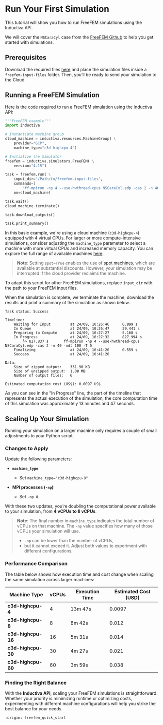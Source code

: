 # Run Your First Simulation
This tutorial will show you how to run FreeFEM simulations using the Inductiva API. 

We will cover the `NSCaraCyl` case from the [FreeFEM Github](https://github.com/FreeFem/FreeFem-sources) to help you get started with simulations.

## Prerequisites
Download the required files [here](https://github.com/FreeFem/FreeFem-sources/blob/master/examples/mpi/NSCaraCyl.edp) and place the simulation files inside a `freefem-input-files` folder. Then, you’ll be ready to send your simulation to the Cloud.

## Running a FreeFEM Simulation
Here is the code required to run a FreeFEM simulation using the Inductiva API:

```python
"""FreeFEM example"""
import inductiva

# Instantiate machine group
cloud_machine = inductiva.resources.MachineGroup( \
    provider="GCP",
    machine_type="c3d-highcpu-4")

# Initialize the Simulator
freefem = inductiva.simulators.FreeFEM( \
    version="4.15")

task = freefem.run( \
	input_dir="/Path/to/freefem-input-files",
	commands=[
		"ff-mpirun -np 4 --use-hwthread-cpus NSCaraCyl.edp -cas 2 -n 40 -ndt 100 -T 5"],
	on=cloud_machine)

task.wait()
cloud_machine.terminate()

task.download_outputs()

task.print_summary()

```

In this basic example, we're using a cloud machine (`c3d-highcpu-4`) equipped with 4 virtual CPUs. 
For larger or more compute-intensive simulations, consider adjusting the `machine_type` parameter to select 
a machine with more virtual CPUs and increased memory capacity. You can explore the full range of available machines [here](https://console.inductiva.ai/machine-groups/instance-types).

> **Note**: Setting `spot=True` enables the use of [spot machines](../how-it-works/machines/spot-machines.md), which are available at substantial discounts. 
> However, your simulation may be interrupted if the cloud provider reclaims the machine.

To adapt this script for other FreeFEM simulations, replace `input_dir` with the
path to your FreeFEM input files.

When the simulation is complete, we terminate the machine, download the results and print a summary of the simulation as shown below.

```
Task status: Success

Timeline:
	Waiting for Input         at 24/09, 10:26:46      0.899 s
	In Queue                  at 24/09, 10:26:47      39.441 s
	Preparing to Compute      at 24/09, 10:27:27      5.168 s
	In Progress               at 24/09, 10:27:32      827.994 s
		└> 827.837 s       ff-mpirun -np 4 --use-hwthread-cpus NSCaraCyl.edp -cas 2 -n 40 -ndt 100 -T 5
	Finalizing                at 24/09, 10:41:20      0.559 s
	Success                   at 24/09, 10:41:20      

Data:
	Size of zipped output:    331.90 KB
	Size of unzipped output:  1.08 MB
	Number of output files:   6

Estimated computation cost (US$): 0.0097 US$
```

As you can see in the "In Progress" line, the part of the timeline that represents the actual execution of the simulation, 
the core computation time of this simulation was approximately 13 minutes and 47 seconds.

## Scaling Up Your Simulation
Running your simulation on a larger machine only requires a couple of small adjustments to your Python script.

### Changes to Apply

Update the following parameters:

* **`machine_type`**

  * Set `machine_type="c3d-highcpu-8"`
* **MPI processes (`-np`)**

  * Set `-np 8`

With these two updates, you’re doubling the computational power available to your simulation, from **4 vCPUs to 8 vCPUs**.

> **Note:**
> The final number in `machine_type` indicates the total number of vCPUs on that machine. The `-np` value specifies how many of those vCPUs your simulation will use.
>
> * `-np` can be lower than the number of vCPUs,
> * but it cannot exceed it.
>   Adjust both values to experiment with different configurations.

### Performance Comparison

The table below shows how execution time and cost change when scaling the same simulation across larger machines:

| Machine Type       | vCPUs | Execution Time | Estimated Cost (USD) |
| ------------------ | ----- | -------------- | -------------------- |
| **c3d-highcpu-4**  | 4     | 13m 47s        | 0.0097               |
| **c3d-highcpu-8**  | 8     | 8m 42s         | 0.012                |
| **c3d-highcpu-16** | 16    | 5m 31s         | 0.014                |
| **c3d-highcpu-30** | 30    | 4m 27s         | 0.021                |
| **c3d-highcpu-60** | 60    | 3m 59s         | 0.038                |

### Finding the Right Balance

With the **Inductiva API**, scaling your FreeFEM simulations is straightforward. Whether your priority is minimizing runtime or optimizing costs, experimenting with different machine configurations will help you strike the best balance for your needs.

```{banner_small}
:origin: freefem_quick_start
```